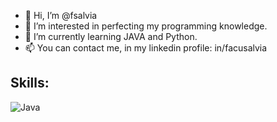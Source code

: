 - 👋 Hi, I’m @fsalvia
- 👀 I’m interested in perfecting my programming knowledge.
- 🌱 I’m currently learning JAVA and Python.
- 📫 You can contact me, in my linkedin profile: in/facusalvia
## Skills:
![Java](https://img.shields.io/badge/Java-5DADE2?style=for-thebadge&logo=java&logoColor=5DADE2&labelColor=white)</br>

<!---
fsalvia/fsalvia is a ✨ special ✨ repository because its `README.md` (this file) appears on your GitHub profile.
You can click the Preview link to take a look at your changes.
--->
